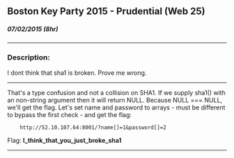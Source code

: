 ## Boston Key Party 2015 - Prudential (Web 25)
##### 07/02/2015 (8hr)
___

### Description: 
I dont think that sha1 is broken. Prove me wrong.
___
That's a type confusion and not a collision on SHA1. If we supply sha1() with an non-string argument
then it will return NULL. Because NULL === NULL, we'll get the flag. Let's set name and password to
arrays - must be different to bypass the first check - and get the flag:
```
	http://52.10.107.64:8001/?name[]=1&password[]=2
```

Flag: **I_think_that_you_just_broke_sha1**
___